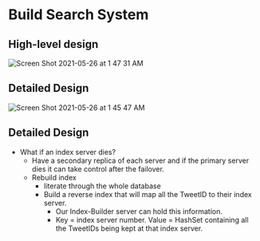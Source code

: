 # Build Search System

## High-level design
![Screen Shot 2021-05-26 at 1 47 31 AM](https://user-images.githubusercontent.com/8989447/119622411-5ad3c600-bdc4-11eb-81a5-bfaba3df4fc0.png)

## Detailed Design
![Screen Shot 2021-05-26 at 1 45 47 AM](https://user-images.githubusercontent.com/8989447/119622163-252edd00-bdc4-11eb-8586-ff23e7307c92.png)

## Detailed Design
- What if an index server dies?
   - Have a secondary replica of each server and if the primary server dies it can take control after the failover.
   - Rebuild index
      - Iiterate through the whole database
      - Build a reverse index that will map all the TweetID to their index server.
         - Our Index-Builder server can hold this information.
         - Key = index server number. Value = HashSet containing all the TweetIDs being kept at that index server.
